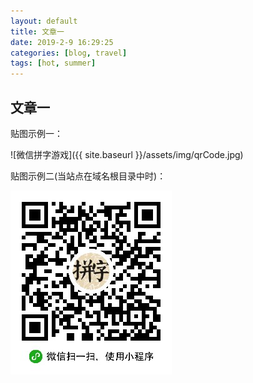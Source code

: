 ```yaml
---
layout: default
title: 文章一
date: 2019-2-9 16:29:25
categories: [blog, travel]
tags: [hot, summer]
---
```


## 文章一

贴图示例一：

![微信拼字游戏]({{ site.baseurl }}/assets/img/qrCode.jpg)

贴图示例二(当站点在域名根目录中时)：

![微信拼字游戏](/assets/img/qrCode.jpg)
